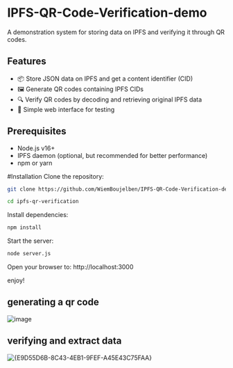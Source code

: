 # IPFS-QR-Code-Verification-demo
A demonstration system for storing data on IPFS and verifying it through QR codes.

## Features

- 📦 Store JSON data on IPFS and get a content identifier (CID)
- 🖼️ Generate QR codes containing IPFS CIDs
- 🔍 Verify QR codes by decoding and retrieving original IPFS data
- 📱 Simple web interface for testing

## Prerequisites
- Node.js v16+
- IPFS daemon (optional, but recommended for better performance)
- npm or yarn

#Installation
Clone the repository:
```bash
git clone https://github.com/WiemBoujelben/IPFS-QR-Code-Verification-demo.git

cd ipfs-qr-verification
```

Install dependencies:
```bash
npm install
```
Start the server:
```bash
node server.js
```
Open your browser to:
http://localhost:3000

enjoy!
## generating a qr code
![image](https://github.com/user-attachments/assets/4f56f493-85eb-4030-9dae-0e9ea7cdca7f)
## verifying and extract data
![{E9D55D6B-8C43-4EB1-9FEF-A45E43C75FAA}](https://github.com/user-attachments/assets/83367412-14d5-4f7b-acde-778b0d687e38)

